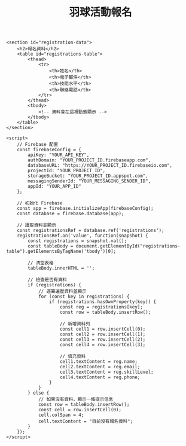 <!DOCTYPE html>
<html lang="zh-Hant">
<head>
    <meta charset="UTF-8">
    <meta name="viewport" content="width=device-width, initial-scale=1.0">
    <title>羽球活動報名</title>
    <link rel="stylesheet" href="style.css">
    <script src="https://www.gstatic.com/firebasejs/9.0.0/firebase-app.js"></script>
    <script src="https://www.gstatic.com/firebasejs/9.0.0/firebase-database.js"></script>
</head>
<body>
    <header>
        <h1>羽球活動報名</h1>
    </header>

    <section id="registration-data">
        <h2>報名資料</h2>
        <table id="registrations-table">
            <thead>
                <tr>
                    <th>姓名</th>
                    <th>電子郵件</th>
                    <th>技能水平</th>
                    <th>聯絡電話</th>
                </tr>
            </thead>
            <tbody>
                <!-- 資料會在這裡動態顯示 -->
            </tbody>
        </table>
    </section>

    <script>
        // Firebase 配置
        const firebaseConfig = {
            apiKey: "YOUR_API_KEY",
            authDomain: "YOUR_PROJECT_ID.firebaseapp.com",
            databaseURL: "https://YOUR_PROJECT_ID.firebaseio.com",
            projectId: "YOUR_PROJECT_ID",
            storageBucket: "YOUR_PROJECT_ID.appspot.com",
            messagingSenderId: "YOUR_MESSAGING_SENDER_ID",
            appId: "YOUR_APP_ID"
        };

        // 初始化 Firebase
        const app = firebase.initializeApp(firebaseConfig);
        const database = firebase.database(app);

        // 讀取資料並顯示
        const registrationsRef = database.ref('registrations');
        registrationsRef.on('value', function(snapshot) {
            const registrations = snapshot.val();
            const tableBody = document.getElementById("registrations-table").getElementsByTagName('tbody')[0];

            // 清空表格
            tableBody.innerHTML = '';

            // 檢查是否有資料
            if (registrations) {
                // 逐筆遍歷資料並顯示
                for (const key in registrations) {
                    if (registrations.hasOwnProperty(key)) {
                        const reg = registrations[key];
                        const row = tableBody.insertRow();

                        // 新增資料列
                        const cell1 = row.insertCell(0);
                        const cell2 = row.insertCell(1);
                        const cell3 = row.insertCell(2);
                        const cell4 = row.insertCell(3);

                        // 填充資料
                        cell1.textContent = reg.name;
                        cell2.textContent = reg.email;
                        cell3.textContent = reg.skillLevel;
                        cell4.textContent = reg.phone;
                    }
                }
            } else {
                // 如果沒有資料，顯示一條提示信息
                const row = tableBody.insertRow();
                const cell = row.insertCell(0);
                cell.colSpan = 4;
                cell.textContent = "目前沒有報名資料";
            }
        });
    </script>

</body>
</html>
